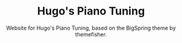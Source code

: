 <h1 align=center>Hugo's Piano Tuning</h1> 
<p align=center>Website for Hugo's Piano Tuning, based on the BigSpring theme by themefisher.</p>